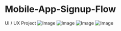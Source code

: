 # Mobile-App-Signup-Flow
UI / UX Project 
![Image](https://github.com/user-attachments/assets/6c0d6a35-aca1-4e20-92f6-607652ce729d)
![Image](https://github.com/user-attachments/assets/809b0606-6526-4b8a-90c4-a6ca6c7a8dd9)
![Image](https://github.com/user-attachments/assets/f8edeac5-e08c-48db-b045-1a16d4a4eff5)
![Image](https://github.com/user-attachments/assets/f68dd423-2d3b-46a8-922d-41a47f4fd539)
